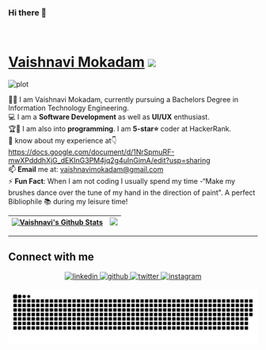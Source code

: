 ### Hi there 👋

# ![](https://github.com/Akash-Salvi/Akash-Salvi/blob/master/Hello(1).gif)[Vaishnavi Mokadam](https://github.com/Vaishnavi2701-mk) <img src="https://raw.githubusercontent.com/MartinHeinz/MartinHeinz/master/wave.gif" width="30">

![plot](./Vaishnavi_Mokadam.png)

👨‍🎓 I am Vaishnavi Mokadam, currently pursuing a Bachelors Degree in Information Technology Engineering. <br />
💻 I am a **Software Development** as well as **UI/UX** enthusiast. <br />
🏆🥇 I am also into **programming**. I am **5-star⭐️** coder at HackerRank.<br />
📄 know about my experience at👇 <br />
https://docs.google.com/document/d/1NrSpmuRF-mwXPdddhXjG_dEKInG3PM4jq2g4uInGimA/edit?usp=sharing <br />
📫 **Email** me at: vaishnavimokadam@gmail.com <br/>
⚡ **Fun Fact**:  When I am not coding I usually spend my time -“Make my brushes dance over the tune of my hand in the direction of paint". A perfect Bibliophile 📚 during my leisure time!


|[![Vaishnavi's Github Stats](https://github-readme-stats.vercel.app/api?username=Vaishnavi2701-mk&show_icons=true&theme=tokyonight)](https://github.com/Vaishnavi2701-mk/github-readme-stats) |<img src="https://github-readme-streak-stats.herokuapp.com/?user=Vaishnavi2701-mk"/>|
 |---|---|
 
 ---

## Connect with me  
<div align="center">
 <a href="https://www.linkedin.com/in/vaishnavimokadam" target="_blank">
<img src=https://img.shields.io/badge/linkedin-%231E77B5.svg?&style=for-the-badge&logo=linkedin&logoColor=white alt=linkedin style="margin-bottom: 5px;" />
</a>
<a href="https://github.com/Vaishnavi2701-mk" target="_blank">
<img src=https://img.shields.io/badge/github-%2324292e.svg?&style=for-the-badge&logo=github&logoColor=white alt=github style="margin-bottom: 5px;" />
</a>
<a href="https://twitter.com/VaishnaviMokad1" target="_blank">
<img src=https://img.shields.io/badge/twitter-%2300acee.svg?&style=for-the-badge&logo=twitter&logoColor=white alt=twitter style="margin-bottom: 5px;" />
</a>
<a href="https://www.instagram.com/vaishnavimokadam_27/" target="_blank">
<img src=https://img.shields.io/badge/instagram-%23000000.svg?&style=for-the-badge&logo=instagram&logoColor=white alt=instagram style="margin-bottom: 5px;" />
</a>
</div>

![Snake Graph](https://github.com/kothariji/kothariji/blob/master/github-user-contribution.svg)

<!--
**Vaishnavi2701-mk/Vaishnavi2701-mk** is a ✨ _special_ ✨ repository because its `README.md` (this file) appears on your GitHub profile.

Here are some ideas to get you started:

- 🔭 I’m currently working on ...
- 🌱 I’m currently learning ...
- 👯 I’m looking to collaborate on ...
- 🤔 I’m looking for help with ...
- 💬 Ask me about ...
- 📫 How to reach me: ...
- 😄 Pronouns: ...
- ⚡ Fun fact: ...
-->
